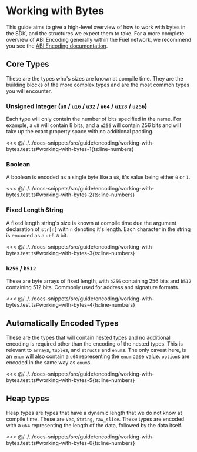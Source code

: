 # Working with Bytes

This guide aims to give a high-level overview of how to work with bytes in the SDK, and the structures we expect them to take. For a more complete overview of ABI Encoding generally within the Fuel network, we recommend you see the [ABI Encoding documentation](https://docs.fuel.network/docs/specs/abi/).

## Core Types

These are the types who's sizes are known at compile time. They are the building blocks of the more complex types and are the most common types you will encounter.

### Unsigned Integer (`u8` / `u16` / `u32` / `u64` / `u128` / `u256`)

Each type will only contain the number of bits specified in the name. For example, a `u8` will contain 8 bits, and a `u256` will contain 256 bits and will take up the exact property space with no additional padding.

<<< @/../../docs-snippets/src/guide/encoding/working-with-bytes.test.ts#working-with-bytes-1{ts:line-numbers}

### Boolean

A boolean is encoded as a single byte like a `u8`, it's value being either `0` or `1`.

<<< @/../../docs-snippets/src/guide/encoding/working-with-bytes.test.ts#working-with-bytes-2{ts:line-numbers}

### Fixed Length String

A fixed length string's size is known at compile time due the argument declaration of `str[n]` with `n` denoting it's length. Each character in the string is encoded as a `utf-8` bit.

<<< @/../../docs-snippets/src/guide/encoding/working-with-bytes.test.ts#working-with-bytes-3{ts:line-numbers}

### `b256` / `b512`

These are byte arrays of fixed length, with `b256` containing 256 bits and `b512` containing 512 bits. Commonly used for address and signature formats.

<<< @/../../docs-snippets/src/guide/encoding/working-with-bytes.test.ts#working-with-bytes-4{ts:line-numbers}

## Automatically Encoded Types

These are the types that will contain nested types and no additional encoding is required other than the encoding of the nested types. This is relevant to `array`s, `tuple`s, and `struct`s and `enum`s. The only caveat here, is an `enum` will also contain a `u64` representing the `enum` case value. `option`s are encoded in the same way as `enum`s.

<<< @/../../docs-snippets/src/guide/encoding/working-with-bytes.test.ts#working-with-bytes-5{ts:line-numbers}

## Heap types

Heap types are types that have a dynamic length that we do not know at compile time. These are `Vec`, `String`, `raw_slice`. These types are encoded with a `u64` representing the length of the data, followed by the data itself.

<<< @/../../docs-snippets/src/guide/encoding/working-with-bytes.test.ts#working-with-bytes-6{ts:line-numbers}
